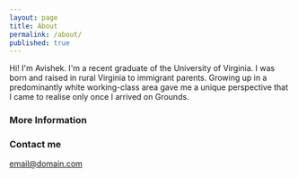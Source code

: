 ```yaml
---
layout: page
title: About
permalink: /about/
published: true
---
```


Hi! I'm Avishek. I'm a recent graduate of the University of Virginia. I was born and raised in rural Virginia to immigrant parents. Growing up in a predominantly white working-class area gave me a unique perspective that I came to realise only once I arrived on Grounds. 
### More Information


### Contact me

[email@domain.com](mailto:email@domain.com)
